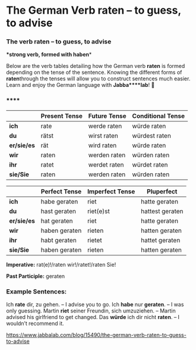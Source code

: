 # The German Verb raten – to guess, to advise

### The verb raten – to guess, to advise

**\*strong verb, formed with haben***

Below are the verb tables detailing how the German verb **raten** is formed depending on the tense of the sentence. Knowing the different forms of **raten**through the tenses will allow you to construct sentences much easier. Learn and enjoy the German language with **Jabba****lab**! 🙂

### ****

|               | **Present Tense** | **Future Tense** | **Conditional Tense** |
| ------------- | ----------------- | ---------------- | --------------------- |
| **ich**       | rate              | werde raten      | würde raten           |
| **du**        | rätst             | wirst raten      | würdest raten         |
| **er/sie/es** | rät               | wird raten       | würde raten           |
| **wir**       | raten             | werden raten     | würden raten          |
| **ihr**       | ratet             | werdet raten     | würdet raten          |
| **sie/Sie**   | raten             | werden raten     | würden raten          |

 

|               | Perfect Tense | Imperfect Tense | Pluperfect      |
| ------------- | ------------- | --------------- | --------------- |
| **ich**       | habe geraten  | riet            | hatte geraten   |
| **du**        | hast geraten  | riet(e)st       | hattest geraten |
| **er/sie/es** | hat geraten   | riet            | hatte geraten   |
| **wir**       | haben geraten | rieten          | hatten geraten  |
| **ihr**       | habt geraten  | rietet          | hattet geraten  |
| **sie/Sie**   | haben geraten | rieten          | hatten geraten  |

**Imperative:** rat(e)!/raten wir!/ratet!/raten Sie!

**Past Participle:** geraten

### Example Sentences:

Ich **rate** dir, zu gehen. – I advise you to go.
Ich **habe** nur **geraten**. – I was only guessing.
Martin **riet** seiner Freundin, sich umzuziehen. – Martin advised his girlfriend to get changed.
Das **würde** ich dir nicht **raten**. – I wouldn’t recommend it.



https://www.jabbalab.com/blog/15490/the-german-verb-raten-to-guess-to-advise